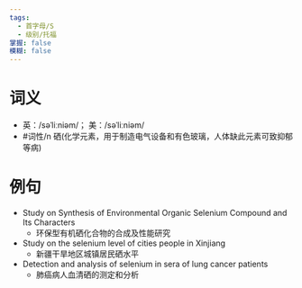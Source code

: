 ```yaml
---
tags:
  - 首字母/S
  - 级别/托福
掌握: false
模糊: false
---
```

# 词义
- 英：/səˈliːniəm/； 美：/səˈliːniəm/
- #词性/n  硒(化学元素，用于制造电气设备和有色玻璃，人体缺此元素可致抑郁等病)
# 例句
- Study on Synthesis of Environmental Organic Selenium Compound and Its Characters
	- 环保型有机硒化合物的合成及性能研究
- Study on the selenium level of cities people in Xinjiang
	- 新疆干旱地区城镇居民硒水平
- Detection and analysis of selenium in sera of lung cancer patients
	- 肺癌病人血清硒的测定和分析
